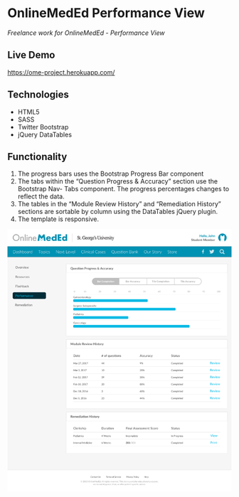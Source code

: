 # OnlineMedEd Performance View
_Freelance work for OnlineMedEd - Performance View_

## Live Demo
https://ome-project.herokuapp.com/

## Technologies
- HTML5
- SASS
- Twitter Bootstrap
- jQuery DataTables

## Functionality
1. The progress bars uses the Bootstrap Progress Bar component
2. The tabs within the “Question Progress & Accuracy” section use the Bootstrap Nav-
Tabs component. The progress percentages changes to reflect the data.
3. The tables in the “Module Review History” and “Remediation History” sections are sortable by column using the DataTables jQuery plugin.
4. The template is responsive. 

![wireframe](wireframe.jpg)
